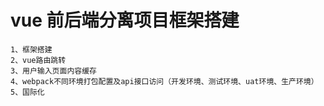 # vue 前后端分离项目框架搭建

```
1、框架搭建
2、vue路由跳转
3、用户输入页面内容缓存
4、webpack不同环境打包配置及api接口访问（开发环境、测试环境、uat环境、生产环境）
5、国际化
```
